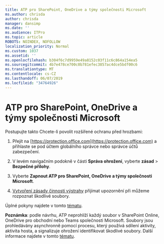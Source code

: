 ```yaml
---
title: ATP pro SharePoint, OneDrive a týmy společnosti Microsoft
ms.author: chrisda
author: chrisda
manager: dansimp
ms.date: ''
ms.audience: ITPro
ms.topic: article
ROBOTS: NOINDEX, NOFOLLOW
localization_priority: Normal
ms.custom: 1037
ms.assetid: ''
ms.openlocfilehash: b304f6c7d9959e49a8152c03f11c6c864a154ea5
ms.sourcegitcommit: 4b7e478ce700c0b781efec3857ac4dce5bdf00c6
ms.translationtype: MT
ms.contentlocale: cs-CZ
ms.lasthandoff: 06/07/2019
ms.locfileid: "34764926"
---
```

# <a name="atp-for-sharepoint-onedrive-and-microsoft-teams"></a>ATP pro SharePoint, OneDrive a týmy společnosti Microsoft

Postupujte takto Chcete-li povolit rozšířené ochranu před hrozbami:

1. Přejít na [https://protection.office.com](https://protection.office.com) a přihlaste se pod účtem globálního správce nebo správce účtů zabezpečení.

2. V levém navigačním podokně v části **Správa ohrožení**, vyberte **zásad** \> **Bezpečné přílohy**.

3. Vyberte **Zapnout ATP pro SharePoint, OneDrive a týmy společnosti Microsoft**.

4. [Vytvoření zásady činnosti výstrahy](https://docs.microsoft.com/office365/securitycompliance/create-activity-alerts) přijímat upozornění při můžeme rozpoznat škodlivé soubory.

Úplné pokyny najdete v tomto [tématu](https://docs.microsoft.com/office365/securitycompliance/turn-on-atp-for-spo-odb-and-teams).

**Poznámka**: podle návrhu, ATP neprohlíží každý soubor v SharePoint Online, OneDrive pro obchodní nebo Teams společnosti Microsoft. Soubory jsou prohledávány asynchronně pomocí procesu, který používá sdílení aktivity, aktivita hosta, a signalizuje ohrožení identifikovat škodlivé soubory. Další informace najdete v tomto [tématu](https://docs.microsoft.com/office365/securitycompliance/atp-for-spo-odb-and-teams).
